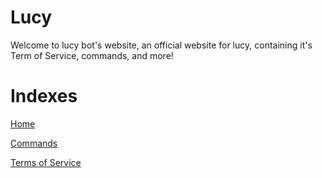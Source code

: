 <head>
<link rel="shortcut icon" type="image/png" href="https://cdn.discordapp.com/avatars/627370793369600011/4c1546580a4c4ddba5b7c50a6854b751.png"/>
</head>

# Lucy
Welcome to lucy bot's website, an official website for lucy, containing it's Term of Service, commands, and more!

# Indexes

[Home](https://lucy-bot.github.io)

[Commands](https://lucy-bot.github.io/commands)

[Terms of Service](https://lucy-bot.github.io/tos)

